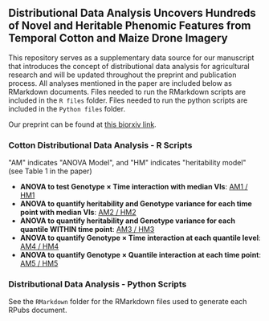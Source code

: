 ## Distributional Data Analysis Uncovers Hundreds of Novel and Heritable Phenomic Features from Temporal Cotton and Maize Drone Imagery

This repository serves as a supplementary data source for our manuscript that introduces the concept of distributional data analysis for agricultural research and will be updated throughout the preprint and publication process.
All analyses mentioned in the paper are included below as RMarkdown documents. Files needed to run the RMarkdown scripts are included in the `R files` folder. Files needed to run the python scripts are included in the `Python files` folder.

Our preprint can be found at [this biorxiv link](https://insert_link_here).

### Cotton Distributional Data Analysis - R Scripts
"AM" indicates "ANOVA Model", and "HM" indicates "heritability model" (see Table 1 in the paper)
- $\textbf{ANOVA to test Genotype × Time interaction with median VIs}$: [AM1 / HM1](https://rpubs.com/ajdesalvio/cotton_maize_anova1)
- $\textbf{ANOVA to quantify heritability and Genotype variance for each time point with median VIs}$: [AM2 / HM2](https://rpubs.com/ajdesalvio/cotton_maize_anova2)
- $\textbf{ANOVA to quantify heritability and Genotype variance for each quantile WITHIN time point}$: [AM3 / HM3](https://rpubs.com/ajdesalvio/cotton_maize_anova3)
- $\textbf{ANOVA to quantify Genotype × Time interaction at each quantile level}$: [AM4 / HM4](https://rpubs.com/ajdesalvio/cotton_maize_anova4)
- $\textbf{ANOVA to quantify Genotype × Quantile interaction at each time point}$: [AM5 / HM5](https://rpubs.com/ajdesalvio/cotton_maize_anova5)

### Distributional Data Analysis - Python Scripts

See the `RMarkdown` folder for the RMarkdown files used to generate each RPubs document.
